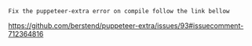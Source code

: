 ```
Fix the puppeteer-extra error on compile follow the link bellow
```

https://github.com/berstend/puppeteer-extra/issues/93#issuecomment-712364816

